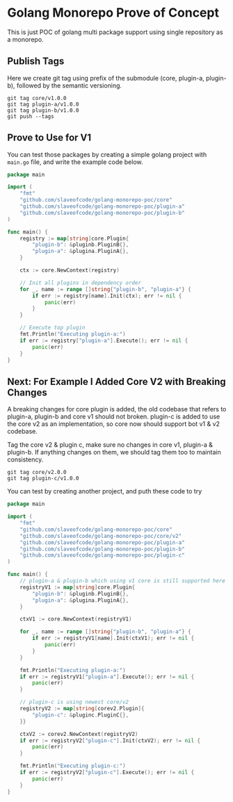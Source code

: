 # Golang Monorepo Prove of Concept

This is just POC of golang multi package support using single repository as a monorepo.

## Publish Tags

Here we create git tag using prefix of the submodule (core, plugin-a, plugin-b), followed by the semantic versioning.

```
git tag core/v1.0.0
git tag plugin-a/v1.0.0
git tag plugin-b/v1.0.0
git push --tags
```

## Prove to Use for V1

You can test those packages by creating a simple golang project with `main.go` file, and write the example code below.

```go
package main

import (
	"fmt"
	"github.com/slaveofcode/golang-monorepo-poc/core"
	"github.com/slaveofcode/golang-monorepo-poc/plugin-a"
	"github.com/slaveofcode/golang-monorepo-poc/plugin-b"
)

func main() {
	registry := map[string]core.Plugin{
		"plugin-b": &pluginb.PluginB{},
		"plugin-a": &plugina.PluginA{},
	}

	ctx := core.NewContext(registry)

	// Init all plugins in dependency order
	for _, name := range []string{"plugin-b", "plugin-a"} {
		if err := registry[name].Init(ctx); err != nil {
			panic(err)
		}
	}

	// Execute top plugin
	fmt.Println("Executing plugin-a:")
	if err := registry["plugin-a"].Execute(); err != nil {
		panic(err)
	}
}
```

## Next: For Example I Added Core V2 with Breaking Changes

A breaking changes for core plugin is added, the old codebase that refers to plugin-a, plugin-b and core v1 should not broken. plugin-c is added to use the core v2 as an implementation, so core now should support bot v1 & v2 codebase.

Tag the core v2 & plugin c, make sure no changes in core v1, plugin-a & plugin-b. If anything changes on them, we should tag them too to maintain consistency.
```
git tag core/v2.0.0
git tag plugin-c/v1.0.0
```

You can test by creating another project, and puth these code to try

```go
package main

import (
	"fmt"
	"github.com/slaveofcode/golang-monorepo-poc/core"
	"github.com/slaveofcode/golang-monorepo-poc/core/v2"
	"github.com/slaveofcode/golang-monorepo-poc/plugin-a"
	"github.com/slaveofcode/golang-monorepo-poc/plugin-b"
	"github.com/slaveofcode/golang-monorepo-poc/plugin-c"
)

func main() {
	// plugin-a & plugin-b which using v1 core is still supported here
	registryV1 := map[string]core.Plugin{
		"plugin-b": &pluginb.PluginB{},
		"plugin-a": &plugina.PluginA{},
	}

	ctxV1 := core.NewContext(registryV1)

	for _, name := range []string{"plugin-b", "plugin-a"} {
		if err := registryV1[name].Init(ctxV1); err != nil {
			panic(err)
		}
	}

	fmt.Println("Executing plugin-a:")
	if err := registryV1["plugin-a"].Execute(); err != nil {
		panic(err)
	}

	// plugin-c is using newest core/v2
	registryV2 := map[string[corev2.Plugin]{
		"plugin-c": &pluginc.PluginC{},
	}}

	ctxV2 := corev2.NewContext(registryV2)
	if err := registryV2["plugin-c"].Init(ctxV2); err != nil {
		panic(err)
	}

	fmt.Println("Executing plugin-c:")
	if err := registryV2["plugin-c"].Execute(); err != nil {
		panic(err)
	}
}
```
